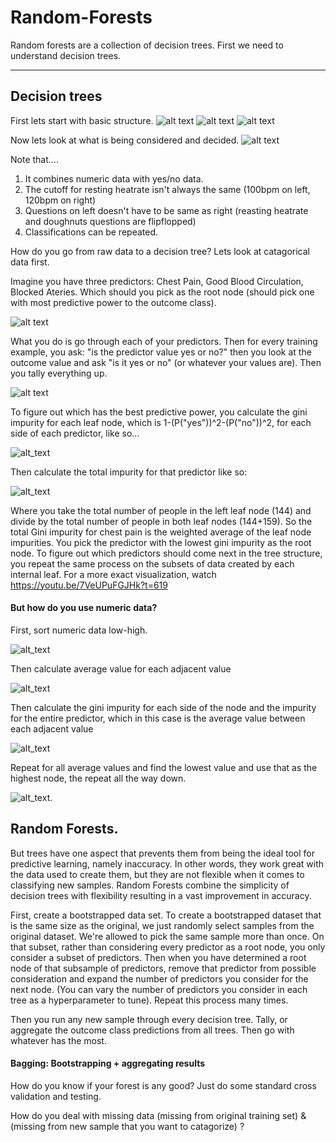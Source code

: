 # Random-Forests

Random forests are a collection of decision trees. First we need to understand decision trees.

-----------------------------------------------------------------------

## Decision trees
First lets start with basic structure.
![alt text](1https://imgur.com/vwQofl5.png)
![alt text](https://imgur.com/2qkgqxs.png)
![alt text](https://imgur.com/YfnAJv2.png)

Now lets look at what is being considered and decided.
![alt text](https://imgur.com/x9EWMAQ.png)

Note that.... 
1) It combines numeric data with yes/no data.
2) The cutoff for resting heatrate isn't always the same (100bpm on left, 120bpm on right)
3) Questions on left doesn't have to be same as right (reasting heatrate and doughnuts questions are flipflopped)
4) Classifications can be repeated.

How do you go from raw data to a decision tree? Lets look at catagorical data first.

Imagine you have three predictors: Chest Pain, Good Blood Circulation, Blocked Ateries. Which should you pick as the root node (should pick one with most predictive power to the outcome class).

![alt text](https://imgur.com/3puCMGa.png)

What you do is go through each of your predictors. Then for every training example, you ask: "is the predictor value yes or no?" then you look at the outcome value and ask "is it yes or no" (or whatever your values are). Then you tally everything up.

![alt text](https://imgur.com/F7hBu3M.png)

To figure out which has the best predictive power, you calculate the gini impurity for each leaf node, which is 1-(P("yes"))^2-(P("no"))^2, for each side of each predictor, like so...

![alt_text](https://imgur.com/eyVGHQz.png)

Then calculate the total impurity for that predictor like so:

![alt_text](https://imgur.com/CQ0Y28G.png)

Where you take the total number of people in the left leaf node (144) and divide by the total number of people in both leaf nodes (144+159). So the total Gini impurity for chest pain is the weighted average of the leaf node impurities. You pick the predictor with the lowest gini impurity as the root node. To figure out which predictors should come next in the tree structure, you repeat the same process on the subsets of data created by each internal leaf. For a more exact visualization, watch https://youtu.be/7VeUPuFGJHk?t=619

#### But how do you use numeric data? 
First, sort numeric data low-high. 

![alt_text](https://imgur.com/gQFOqTC.png)

Then calculate average value for each adjacent value

![alt_text](https://imgur.com/LVWiyue.png)

Then calculate the gini impurity for each side of the node and the impurity for the entire predictor, which in this case is the average value between each adjacent value

![alt_text](https://imgur.com/UAADexv.png)

Repeat for all average values and find the lowest value and use that as the highest node, the repeat all the way down.

![alt_text](https://imgur.com/1ADTTWE.png).


## Random Forests.
But trees have one aspect that prevents them from being the ideal tool for predictive learning, namely inaccuracy. In other words, they work great with the data used to create them, but they are not flexible when it comes to classifying new samples. Random Forests combine the simplicity of decision trees with flexibility resulting in a vast improvement in accuracy. 

First, create a bootstrapped data set. To create a bootstrapped dataset that is the same size as the original, we just randomly select samples from the original dataset. We're allowed to pick the same sample more than once. On that subset, rather than considering every predictor as a root node, you only consider a subset of predictors. Then when you have determined a root node of that subsample of predictors, remove that predictor from possible consideration and expand the number of predictors you consider for the next node. (You can vary the number of predictors you consider in each tree as a hyperparameter to tune). Repeat this process many times. 

Then you run any new sample through every decision tree. Tally, or aggregate the outcome class predictions from all trees. Then go with whatever has the most. 

#### Bagging: Bootstrapping + aggregating results

How do you know if your forest is any good? Just do some standard cross validation and testing. 

How do you deal with missing data (missing from original training set) & (missing from new sample that you want to catagorize) ?


